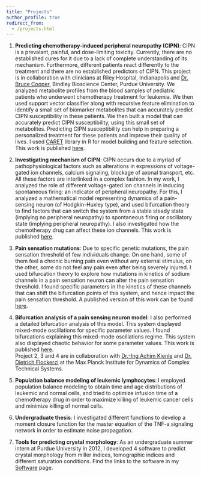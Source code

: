 ```yaml
---
title: "Projects"
author_profile: true
redirect_from: 
  - /projects.html
---
```



1. **Predicting chemotherapy-induced peripheral neuropathy (CIPN)**: CIPN is a prevalant, painful, and dose-limiting toxicity. Currently, there are no established cures for it due to a lack of complete understanding of its mechanism. Furthermore, different patients react differently to the treatment and there are no established predictors of CIPN. This project is in collaboration with clinicians at Riley Hospital, Indianapolis and [Dr. Bruce Cooper](https://www.purdue.edu/discoverypark/bioscience/directory/view.php?id=2367), Bindley Bioscience Center, Purdue University. We analyzed metabolite profiles from the blood samples of pediatric patients who underwent chemotherapy treatment for leukemia. We then used support vector classifier along with recursive feature elimination to identify a small set of biomarker metabolites that can accurately predict CIPN susceptibility in these patients. We then built a model that can accurately predict CIPN susceptibility, using this small set of metabolites. Predicting CIPN susceptibility can help in preparing a personalized treatment for these patients and improve their quality of lives. I used [CARET](http://topepo.github.io/caret/index.html) library in R for model building and feature selection. This work is published [here](https://www.nature.com/articles/s41598-020-66815-y).      

2. **Investigating mechanism of CIPN**: CIPN occurs due to a myriad of pathophysiological factors such as alterations in expressions of voltage-gated ion channels, calcium signaling, blockage of axonal transport, etc. All these factors are interlinked in a complex fashion. In my work, I analyzed the role of different voltage-gated ion channels in inducing spontaneous firing: an indicator of peripheral neuropathy. For this, I analyzed a mathematical model representing dynamics of a pain-sensing neuron (of Hodgkin-Huxley type), and used bifurcation theory to find factors that can switch the system from a stable steady state (implying no peripheral neuropathy) to spontaneous firing or oscillatory state (implying peripheral neuropathy). I also investigated how the chemotherapy drug can affect these ion channels. This work is published [here](https://www.frontiersin.org/articles/10.3389/fncom.2020.564980/full).      

3. **Pain sensation mutations**: Due to specific genetic mutations, the pain sensation threshold of few individuals change. On one hand, some of them feel a chronic burning pain even without any external stimulus, on the other, some do not feel any pain even after being severely injured. I used bifurcation theory to explore how mutations in kinetics of sodium channels in a pain sensation neuron can alter the pain sensation threshold. I found specific parameters in the kinetics of these channels that can shift the bifurcation points of this system, and hence impact the pain sensation threshold. A published version of this work can be found [here](https://pubs.acs.org/doi/full/10.1021/acs.iecr.9b04495).  

4. **Bifurcation analysis of a pain sensing neuron model**: I also performed a detailed bifurcation analysis of this model. This system displayed mixed-mode oscillations for specific parameter values. I found bifurcations explaining this mixed-mode oscillations regime. This system also displayed chaotic behavior for some parameter values. This work is published [here](https://link.springer.com/article/10.1007/s10827-020-00761-6).  
Project 2, 3 and 4 are in collaboration with [Dr.-Ing Achim Kienle](https://www.mpi-magdeburg.mpg.de/person/26623/16306) and [Dr. Dietrich Flockerzi](http://www2.mpi-magdeburg.mpg.de/old/people/flocke/index.html) at the Max Planck Institute for Dynamics of Complex Technical Systems.   

5. **Population balance modeling of leukemic lymphocytes**: I employed population balance modeling to obtain time and age distributions of leukemic and normal cells, and tried to optimize infusion time of a chemotherapy drug in order to maximize killing of leukemic cancer cells and minimize killing of normal cells.  

7. **Undergraduate thesis**: I investigated different functions to develop a moment closure function for the master equation of the TNF-a signaling network in order to estimate noise propagation. 

6. **Tools for predicting crystal morphology**: As an undergraduate summer intern at Purdue University in 2012, I developed 4 software to predict crystal morphology from miller indices, tomographic indices and different saturation conditions. Find the links to the software in my [Software](https://parulv1.github.io/software) page.

